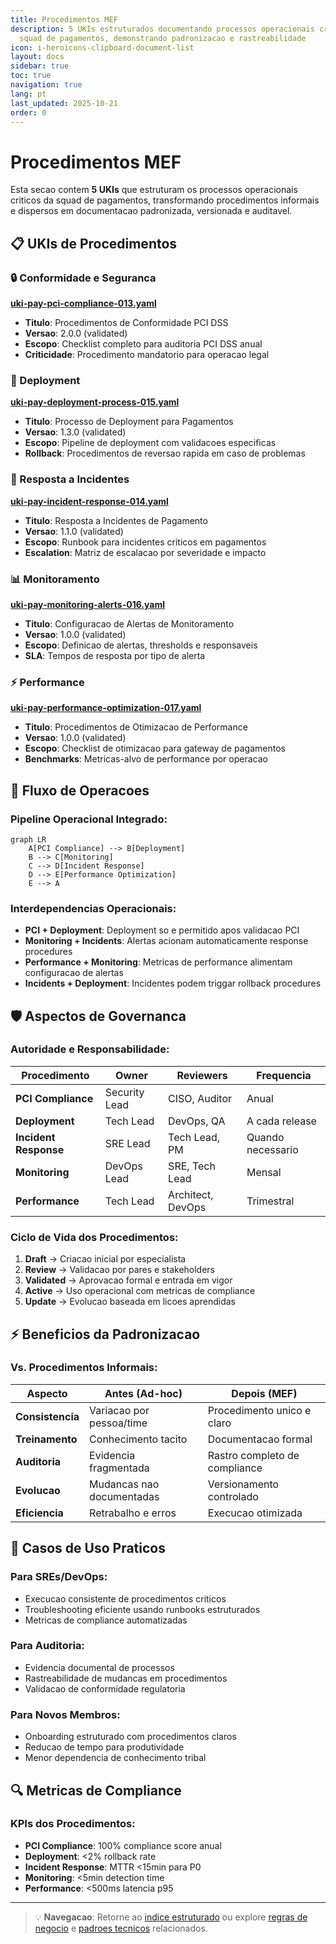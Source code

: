 ```yaml
---
title: Procedimentos MEF
description: 5 UKIs estruturados documentando processos operacionais criticos da
  squad de pagamentos, demonstrando padronizacao e rastreabilidade
icon: i-heroicons-clipboard-document-list
layout: docs
sidebar: true
toc: true
navigation: true
lang: pt
last_updated: 2025-10-21
order: 0
---
```

# Procedimentos MEF

Esta secao contem **5 UKIs** que estruturam os processos operacionais criticos da squad de pagamentos, transformando procedimentos informais e dispersos em documentacao padronizada, versionada e auditavel.

## 📋 UKIs de Procedimentos

### 🔒 Conformidade e Seguranca
**[uki-pay-pci-compliance-013.yaml](uki-pay-pci-compliance-013.md)**
- **Titulo**: Procedimentos de Conformidade PCI DSS
- **Versao**: 2.0.0 (validated)
- **Escopo**: Checklist completo para auditoria PCI DSS anual
- **Criticidade**: Procedimento mandatorio para operacao legal

### 🚀 Deployment
**[uki-pay-deployment-process-015.yaml](uki-pay-deployment-process-015.md)**
- **Titulo**: Processo de Deployment para Pagamentos
- **Versao**: 1.3.0 (validated)
- **Escopo**: Pipeline de deployment com validacoes especificas
- **Rollback**: Procedimentos de reversao rapida em caso de problemas

### 🚨 Resposta a Incidentes
**[uki-pay-incident-response-014.yaml](uki-pay-incident-response-014.md)**
- **Titulo**: Resposta a Incidentes de Pagamento
- **Versao**: 1.1.0 (validated)
- **Escopo**: Runbook para incidentes criticos em pagamentos
- **Escalation**: Matriz de escalacao por severidade e impacto

### 📊 Monitoramento
**[uki-pay-monitoring-alerts-016.yaml](uki-pay-monitoring-alerts-016.md)**
- **Titulo**: Configuracao de Alertas de Monitoramento
- **Versao**: 1.0.0 (validated)
- **Escopo**: Definicao de alertas, thresholds e responsaveis
- **SLA**: Tempos de resposta por tipo de alerta

### ⚡ Performance
**[uki-pay-performance-optimization-017.yaml](uki-pay-performance-optimization-017.md)**
- **Titulo**: Procedimentos de Otimizacao de Performance
- **Versao**: 1.0.0 (validated)
- **Escopo**: Checklist de otimizacao para gateway de pagamentos
- **Benchmarks**: Metricas-alvo de performance por operacao

## 🔄 Fluxo de Operacoes

### Pipeline Operacional Integrado:
```mermaid
graph LR
    A[PCI Compliance] --> B[Deployment]
    B --> C[Monitoring]
    C --> D[Incident Response]
    D --> E[Performance Optimization]
    E --> A
```

### Interdependencias Operacionais:
- **PCI + Deployment**: Deployment so e permitido apos validacao PCI
- **Monitoring + Incidents**: Alertas acionam automaticamente response procedures
- **Performance + Monitoring**: Metricas de performance alimentam configuracao de alertas
- **Incidents + Deployment**: Incidentes podem triggar rollback procedures

## 🛡️ Aspectos de Governanca

### Autoridade e Responsabilidade:
| Procedimento | Owner | Reviewers | Frequencia |
|-------------|-------|-----------|------------|
| **PCI Compliance** | Security Lead | CISO, Auditor | Anual |
| **Deployment** | Tech Lead | DevOps, QA | A cada release |
| **Incident Response** | SRE Lead | Tech Lead, PM | Quando necessario |
| **Monitoring** | DevOps Lead | SRE, Tech Lead | Mensal |
| **Performance** | Tech Lead | Architect, DevOps | Trimestral |

### Ciclo de Vida dos Procedimentos:
1. **Draft** → Criacao inicial por especialista
2. **Review** → Validacao por pares e stakeholders
3. **Validated** → Aprovacao formal e entrada em vigor
4. **Active** → Uso operacional com metricas de compliance
5. **Update** → Evolucao baseada em licoes aprendidas

## ⚡ Beneficios da Padronizacao

### Vs. Procedimentos Informais:
| Aspecto | Antes (Ad-hoc) | Depois (MEF) |
|---------|----------------|--------------|
| **Consistencia** | Variacao por pessoa/time | Procedimento unico e claro |
| **Treinamento** | Conhecimento tacito | Documentacao formal |
| **Auditoria** | Evidencia fragmentada | Rastro completo de compliance |
| **Evolucao** | Mudancas nao documentadas | Versionamento controlado |
| **Eficiencia** | Retrabalho e erros | Execucao otimizada |

## 🎯 Casos de Uso Praticos

### Para SREs/DevOps:
- Execucao consistente de procedimentos criticos
- Troubleshooting eficiente usando runbooks estruturados
- Metricas de compliance automatizadas

### Para Auditoria:
- Evidencia documental de processos
- Rastreabilidade de mudancas em procedimentos
- Validacao de conformidade regulatoria

### Para Novos Membros:
- Onboarding estruturado com procedimentos claros
- Reducao de tempo para produtividade
- Menor dependencia de conhecimento tribal

## 🔍 Metricas de Compliance

### KPIs dos Procedimentos:
- **PCI Compliance**: 100% compliance score anual
- **Deployment**: <2% rollback rate
- **Incident Response**: MTTR <15min para P0
- **Monitoring**: <5min detection time
- **Performance**: <500ms latencia p95

---

> 💡 **Navegacao**: Retorne ao [indice estruturado](../) ou explore [regras de negocio](../business-rules) e [padroes tecnicos](../technical-patterns) relacionados.
